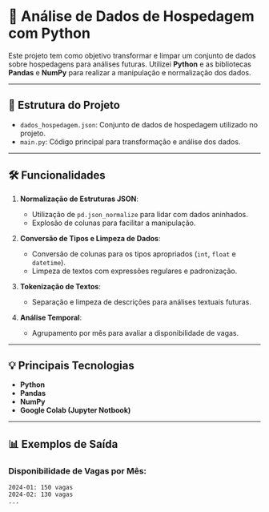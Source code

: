 # 🏨 Análise de Dados de Hospedagem com Python

Este projeto tem como objetivo transformar e limpar um conjunto de dados sobre hospedagens para análises futuras. 
Utilizei **Python** e as bibliotecas **Pandas** e **NumPy** para realizar a manipulação e normalização dos dados.

---

## 📂 Estrutura do Projeto

- `dados_hospedagem.json`: Conjunto de dados de hospedagem utilizado no projeto.
- `main.py`: Código principal para transformação e análise dos dados.

---

## 🛠️ Funcionalidades

1. **Normalização de Estruturas JSON**:
   - Utilização de `pd.json_normalize` para lidar com dados aninhados.
   - Explosão de colunas para facilitar a manipulação.

2. **Conversão de Tipos e Limpeza de Dados**:
   - Conversão de colunas para os tipos apropriados (`int`, `float` e `datetime`).
   - Limpeza de textos com expressões regulares e padronização.

3. **Tokenização de Textos**:
   - Separação e limpeza de descrições para análises textuais futuras.

4. **Análise Temporal**:
   - Agrupamento por mês para avaliar a disponibilidade de vagas.

---

## 💡 Principais Tecnologias

- **Python**
- **Pandas**
- **NumPy**
- **Google Colab (Jupyter Notbook)**

---

## 📊 Exemplos de Saída

### Disponibilidade de Vagas por Mês:
```plaintext
2024-01: 150 vagas
2024-02: 130 vagas
...
